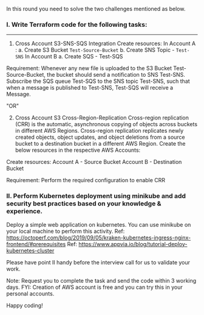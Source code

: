 In this round you need to solve the two challenges mentioned as below.

### I. Write Terraform code for the following tasks:
---------------------------------------------------
1. Cross Account S3-SNS-SQS Integration
Create resources:
In Account A :
a. Create S3 Bucket `Test-Source-Bucket`
b. Create SNS Topic - `Test-SNS`
In Account B
a. Create SQS - Test-SQS

Requirement: Whenever any new file is uploaded to the S3 Bucket Test-Source-Bucket, the bucket should send a notification to SNS Test-SNS.
Subscribe the SQS queue Test-SQS to the SNS topic Test-SNS, such that when a message is published to Test-SNS, Test-SQS will receive a Message.

"OR"

2. Cross Account S3 Cross-Region-Replication
Cross-region replication (CRR) is the automatic, asynchronous copying of objects across buckets in different AWS Regions.
Cross-region replication replicates newly created objects, object updates, and object deletions from a source bucket to a destination bucket in a different AWS Region.
Create the below resources in the respective AWS Accounts:

Create resources:
Account A - Source Bucket
Account B - Destination Bucket

Requirement: Perform the required configuration to enable CRR

### II. Perform Kubernetes deployment using minikube and add security best practices based on your knowledge & experience.  

Deploy a simple web application on kubernetes. You can use minikube on your local machine to perform this activity.
Ref: https://octoperf.com/blog/2019/09/05/kraken-kubernetes-ingress-nginx-frontend/#prerequisites
Ref: https://www.appvia.io/blog/tutorial-deploy-kubernetes-cluster

Please have point II handy before the interview call for us to validate your work. 

Note: Request you to complete the task and send the code within 3 working days.
FYI: Creation of AWS account is free and you can try this in your personal accounts.

Happy coding!
